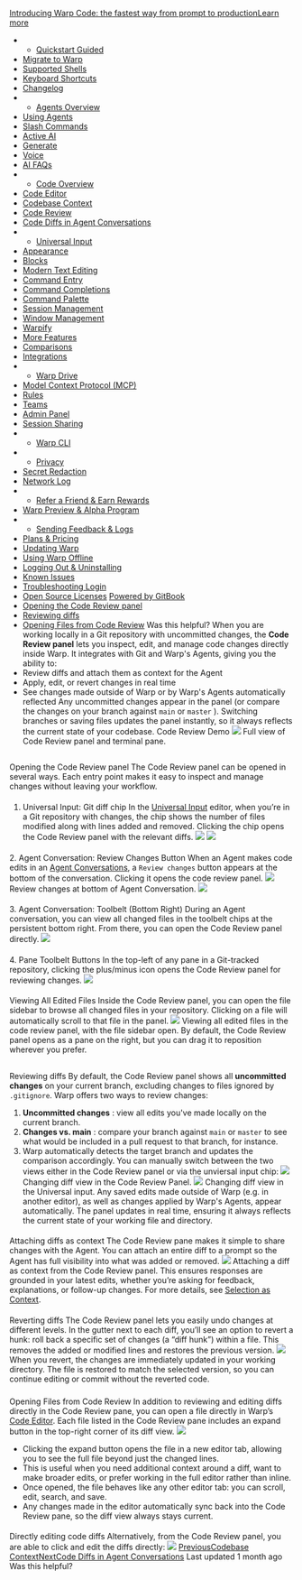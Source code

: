 [Introducing Warp Code: the fastest way from prompt to productionLearn more ](https://www.warp.dev/blog/introducing-warp-code-prompt-to-prod)
 * * [Quickstart Guided](/)
 * [Migrate to Warp](/getting-started/migrate-to-warp)
 * [Supported Shells](/getting-started/supported-shells)
 * [Keyboard Shortcuts](/getting-started/keyboard-shortcuts)
 * [Changelog](/getting-started/changelog)
 * * [Agents Overview](/agents/agents-overview)
 * [Using Agents](/agents/using-agents)
 * [Slash Commands](/agents/slash-commands)
 * [Active AI](/agents/active-ai)
 * [Generate](/agents/generate)
 * [Voice](/agents/voice)
 * [AI FAQs](/agents/ai-faqs)
 * * [Code Overview](/code/code-overview)
 * [Code Editor](/code/code-editor)
 * [Codebase Context](/code/codebase-context)
 * [Code Review](/code/code-review)
 * [Code Diffs in Agent Conversations](/code/reviewing-code)
 * * [Universal Input](/terminal/universal-input)
 * [Appearance](/terminal/appearance)
 * [Blocks](/terminal/blocks)
 * [Modern Text Editing](/terminal/editor)
 * [Command Entry](/terminal/entry)
 * [Command Completions](/terminal/command-completions)
 * [Command Palette](/terminal/command-palette)
 * [Session Management](/terminal/sessions)
 * [Window Management](/terminal/windows)
 * [Warpify](/terminal/warpify)
 * [More Features](/terminal/more-features)
 * [Comparisons](/terminal/comparisons)
 * [Integrations](/terminal/integrations-and-plugins)
 * * [Warp Drive](/knowledge-and-collaboration/warp-drive)
 * [Model Context Protocol (MCP)](/knowledge-and-collaboration/mcp)
 * [Rules](/knowledge-and-collaboration/rules)
 * [Teams](/knowledge-and-collaboration/teams)
 * [Admin Panel](/knowledge-and-collaboration/admin-panel)
 * [Session Sharing](/knowledge-and-collaboration/session-sharing)
 * * [Warp CLI](/developers/cli)
 * * [Privacy](/privacy/privacy)
 * [Secret Redaction](/privacy/secret-redaction)
 * [Network Log](/privacy/network-log)
 * * [Refer a Friend & Earn Rewards](/community/refer-a-friend)
 * [Warp Preview & Alpha Program](/community/warp-preview-and-alpha-program)
 * * [Sending Feedback & Logs](/support-and-billing/sending-us-feedback)
 * [Plans & Pricing](/support-and-billing/plans-and-pricing)
 * [Updating Warp](/support-and-billing/updating-warp)
 * [Using Warp Offline](/support-and-billing/using-warp-offline)
 * [Logging Out & Uninstalling](/support-and-billing/uninstalling-warp)
 * [Known Issues](/support-and-billing/known-issues)
 * [Troubleshooting Login](/support-and-billing/troubleshooting-login-issues)
 * [Open Source Licenses](/support-and-billing/licenses)
[Powered by GitBook](https://www.gitbook.com/?utm_source=content&utm_medium=trademark&utm_campaign=-MbqIgTw17KQvq_DQuRr)
 * [Opening the Code Review panel](#opening-the-code-review-panel)
 * [Reviewing diffs](#reviewing-diffs)
 * [Opening Files from Code Review](#opening-files-from-code-review)
Was this helpful?
When you are working locally in a Git repository with uncommitted changes, the **Code Review panel** lets you inspect, edit, and manage code changes directly inside Warp. It integrates with Git and Warp's Agents, giving you the ability to:
 * Review diffs and attach them as context for the Agent
 * Apply, edit, or revert changes in real time
 * See changes made outside of Warp or by Warp's Agents automatically reflected
Any uncommitted changes appear in the panel (or compare the changes on your branch against `main` or `master` ). Switching branches or saving files updates the panel instantly, so it always reflects the current state of your codebase.
Code Review Demo
![](https://docs.warp.dev/~gitbook/image?url=https%3A%2F%2F2297236823-files.gitbook.io%2F%7E%2Ffiles%2Fv0%2Fb%2Fgitbook-x-prod.appspot.com%2Fo%2Fspaces%252F-MbqIgTw17KQvq_DQuRr%252Fuploads%252Fk4YQEn3fXc9HQilmek0y%252Ffull%2520view.png%3Falt%3Dmedia%26token%3D08c9aa6e-5811-464b-8ad6-3f6eabcfef7a&width=768&dpr=4&quality=100&sign=92bdbb01&sv=2)
Full view of Code Review panel and terminal pane.
## 
[](#opening-the-code-review-panel)
Opening the Code Review panel
The Code Review panel can be opened in several ways. Each entry point makes it easy to inspect and manage changes without leaving your workflow.
#### 
[](#id-1.-universal-input-git-diff-chip)
1. Universal Input: Git diff chip 
In the [Universal Input](/terminal/universal-input) editor, when you’re in a Git repository with changes, the chip shows the number of files modified along with lines added and removed. Clicking the chip opens the Code Review panel with the relevant diffs.
![](https://docs.warp.dev/~gitbook/image?url=https%3A%2F%2F2297236823-files.gitbook.io%2F%7E%2Ffiles%2Fv0%2Fb%2Fgitbook-x-prod.appspot.com%2Fo%2Fspaces%252F-MbqIgTw17KQvq_DQuRr%252Fuploads%252FdDelZ9CmOSeQwDwXkCS9%252Fwhole%2520UDI%2520bar.png%3Falt%3Dmedia%26token%3D5fef63fd-bf14-401a-9d47-d49bce69b837&width=768&dpr=4&quality=100&sign=f8b995ad&sv=2)
![](https://docs.warp.dev/~gitbook/image?url=https%3A%2F%2F2297236823-files.gitbook.io%2F%7E%2Ffiles%2Fv0%2Fb%2Fgitbook-x-prod.appspot.com%2Fo%2Fspaces%252F-MbqIgTw17KQvq_DQuRr%252Fuploads%252F3JHDfp88lEZtLG0dkGB7%252Fgit%2520chip%2520tooltip%25201.png%3Falt%3Dmedia%26token%3D91b813e2-7bf8-4432-ac3a-cc3760b46f97&width=768&dpr=4&quality=100&sign=50f80ccd&sv=2)
#### 
[](#id-2.-agent-conversation-review-changes-button)
2. Agent Conversation: Review Changes Button
When an Agent makes code edits in an [Agent Conversations](/agents/using-agents/agent-conversations), a `Review changes` button appears at the bottom of the conversation. Clicking it opens the code review panel.
![](https://docs.warp.dev/~gitbook/image?url=https%3A%2F%2F2297236823-files.gitbook.io%2F%7E%2Ffiles%2Fv0%2Fb%2Fgitbook-x-prod.appspot.com%2Fo%2Fspaces%252F-MbqIgTw17KQvq_DQuRr%252Fuploads%252F8Xb0rD7AyrUc46vMwJrj%252FBlocklist%2520with%2520review%2520changes.png%3Falt%3Dmedia%26token%3Da17e62ba-113f-4670-b937-527fa81f35bc&width=768&dpr=4&quality=100&sign=bf48b318&sv=2)
Review changes at bottom of Agent Conversation.
![](https://docs.warp.dev/~gitbook/image?url=https%3A%2F%2F2297236823-files.gitbook.io%2F%7E%2Ffiles%2Fv0%2Fb%2Fgitbook-x-prod.appspot.com%2Fo%2Fspaces%252F-MbqIgTw17KQvq_DQuRr%252Fuploads%252FmieWaAP3Bhu4M8Ky1l2V%252Freview%2520changes%2520in%2520footer.png%3Falt%3Dmedia%26token%3Daf41e123-3bd2-483a-b82b-18c62b7c989e&width=768&dpr=4&quality=100&sign=8c2467c&sv=2)
#### 
[](#id-3.-agent-conversation-toolbelt-bottom-right)
3. Agent Conversation: Toolbelt (Bottom Right)
During an Agent conversation, you can view all changed files in the toolbelt chips at the persistent bottom right. From there, you can open the Code Review panel directly.
![](https://docs.warp.dev/~gitbook/image?url=https%3A%2F%2F2297236823-files.gitbook.io%2F%7E%2Ffiles%2Fv0%2Fb%2Fgitbook-x-prod.appspot.com%2Fo%2Fspaces%252F-MbqIgTw17KQvq_DQuRr%252Fuploads%252F0ySVcVnzurJmM3dIHsDF%252FCopy%2520of%2520AI%2520control%2520panel%2520buttons%2520larger%2520view.png%3Falt%3Dmedia%26token%3D5d7b0a10-e5c6-4dd7-aac2-320b68d747c2&width=768&dpr=4&quality=100&sign=50d13c2&sv=2)
#### 
[](#id-4.-pane-toolbelt-buttons)
4. Pane Toolbelt Buttons
In the top-left of any pane in a Git-tracked repository, clicking the plus/minus icon opens the Code Review panel for reviewing changes.
![](https://docs.warp.dev/~gitbook/image?url=https%3A%2F%2F2297236823-files.gitbook.io%2F%7E%2Ffiles%2Fv0%2Fb%2Fgitbook-x-prod.appspot.com%2Fo%2Fspaces%252F-MbqIgTw17KQvq_DQuRr%252Fuploads%252FY7g38DhEXZl1SNfQuWbA%252FCode%2520toolbelt%2520buttons%2520in%2520pane%2520header.png%3Falt%3Dmedia%26token%3De50a1aaa-f8d1-4cf1-bd72-0c00e42dce2c&width=768&dpr=4&quality=100&sign=54a91332&sv=2)
#### 
[](#viewing-all-edited-files)
Viewing All Edited Files
Inside the Code Review panel, you can open the file sidebar to browse all changed files in your repository. Clicking on a file will automatically scroll to that file in the panel.
![](https://docs.warp.dev/~gitbook/image?url=https%3A%2F%2F2297236823-files.gitbook.io%2F%7E%2Ffiles%2Fv0%2Fb%2Fgitbook-x-prod.appspot.com%2Fo%2Fspaces%252F-MbqIgTw17KQvq_DQuRr%252Fuploads%252FioDBACwhV6WGojwjajvC%252Fwhole%2520git%2520diff%2520view%2520with%2520one%2520file%2520collapsed.png%3Falt%3Dmedia%26token%3D4b3d4e6b-1a79-471b-b502-e45562a6ffa8&width=768&dpr=4&quality=100&sign=8cf3d3f3&sv=2)
Viewing all edited files in the code review panel, with the file sidebar open.
By default, the Code Review panel opens as a pane on the right, but you can drag it to reposition wherever you prefer.
## 
[](#reviewing-diffs)
Reviewing diffs
By default, the Code Review panel shows all **uncommitted changes** on your current branch, excluding changes to files ignored by `.gitignore`. 
Warp offers two ways to review changes:
 1. **Uncommitted changes** : view all edits you've made locally on the current branch.
 2. **Changes vs. main** : compare your branch against `main` or `master` to see what would be included in a pull request to that branch, for instance.
 1. Warp automatically detects the target branch and updates the comparison accordingly.
You can manually switch between the two views either in the Code Review panel or via the unviersal input chip:
![](https://docs.warp.dev/~gitbook/image?url=https%3A%2F%2F2297236823-files.gitbook.io%2F%7E%2Ffiles%2Fv0%2Fb%2Fgitbook-x-prod.appspot.com%2Fo%2Fspaces%252F-MbqIgTw17KQvq_DQuRr%252Fuploads%252FArrmTLgV5RtzfmXITHxR%252Fdiff%2520dropdown%2520to%2520change%2520base%2520from%2520the%2520code%2520review%2520pane.png%3Falt%3Dmedia%26token%3D12a49d45-8041-40c1-9bf9-1c2d4c5a96a0&width=768&dpr=4&quality=100&sign=83924b58&sv=2)
Changing diff view in the Code Review Panel.
![](https://docs.warp.dev/~gitbook/image?url=https%3A%2F%2F2297236823-files.gitbook.io%2F%7E%2Ffiles%2Fv0%2Fb%2Fgitbook-x-prod.appspot.com%2Fo%2Fspaces%252F-MbqIgTw17KQvq_DQuRr%252Fuploads%252Fg7r6YvOzFmBMFtOV9CUO%252Fgit%2520diff%2520change%2520base%2520dropdown.png%3Falt%3Dmedia%26token%3Dfbe41eab-eea0-4686-ac34-2931408570b1&width=768&dpr=4&quality=100&sign=92b44ecb&sv=2)
Changing diff view in the Universal input.
Any saved edits made outside of Warp (e.g. in another editor), as well as changes applied by Warp's Agents, appear automatically. The panel updates in real time, ensuring it always reflects the current state of your working file and directory.
#### 
[](#attaching-diffs-as-context)
Attaching diffs as context
The Code Review pane makes it simple to share changes with the Agent. You can attach an entire diff to a prompt so the Agent has full visibility into what was added or removed. 
![](https://docs.warp.dev/~gitbook/image?url=https%3A%2F%2F2297236823-files.gitbook.io%2F%7E%2Ffiles%2Fv0%2Fb%2Fgitbook-x-prod.appspot.com%2Fo%2Fspaces%252F-MbqIgTw17KQvq_DQuRr%252Fuploads%252F915ZqiNoSVD5n8VYw8Wh%252FScreenshot%25202025-09-02%2520at%25207.15.53%25E2%2580%25AFPM.png%3Falt%3Dmedia%26token%3D7068c7db-8799-4f60-a0e9-9ce8c531c78b&width=768&dpr=4&quality=100&sign=dfd53c3&sv=2)
Attaching a diff as context from the Code Review panel.
This ensures responses are grounded in your latest edits, whether you’re asking for feedback, explanations, or follow-up changes. For more details, see [Selection as Context](/agents/using-agents/agent-context/selection-as-context).
#### 
[](#reverting-diffs)
Reverting diffs
The Code Review panel lets you easily undo changes at different levels. In the gutter next to each diff, you’ll see an option to revert a hunk: roll back a specific set of changes (a “diff hunk”) within a file. This removes the added or modified lines and restores the previous version.
![](https://docs.warp.dev/~gitbook/image?url=https%3A%2F%2F2297236823-files.gitbook.io%2F%7E%2Ffiles%2Fv0%2Fb%2Fgitbook-x-prod.appspot.com%2Fo%2Fspaces%252F-MbqIgTw17KQvq_DQuRr%252Fuploads%252FAimchi6OLSyadUX7T4lt%252Frevert%2520diff%2520hunk.png%3Falt%3Dmedia%26token%3D2ba4959d-de8f-4c19-9b74-435be132944f&width=768&dpr=4&quality=100&sign=72c7df09&sv=2)
When you revert, the changes are immediately updated in your working directory. The file is restored to match the selected version, so you can continue editing or commit without the reverted code.
### 
[](#opening-files-from-code-review)
Opening Files from Code Review
In addition to reviewing and editing diffs directly in the Code Review pane, you can open a file directly in Warp’s [Code Editor](/code/code-editor). Each file listed in the Code Review pane includes an expand button in the top-right corner of its diff view.
![](https://docs.warp.dev/~gitbook/image?url=https%3A%2F%2F2297236823-files.gitbook.io%2F%7E%2Ffiles%2Fv0%2Fb%2Fgitbook-x-prod.appspot.com%2Fo%2Fspaces%252F-MbqIgTw17KQvq_DQuRr%252Fuploads%252FuJ7FH5WWwAZmzAmxjjL8%252FOpen%2520file%2520in%2520new%2520tab.png%3Falt%3Dmedia%26token%3D593d4147-343d-4b39-8043-dc2e2ed336d1&width=768&dpr=4&quality=100&sign=572ac62d&sv=2)
 * Clicking the expand button opens the file in a new editor tab, allowing you to see the full file beyond just the changed lines.
 * This is useful when you need additional context around a diff, want to make broader edits, or prefer working in the full editor rather than inline.
 * Once opened, the file behaves like any other editor tab: you can scroll, edit, search, and save.
 * Any changes made in the editor automatically sync back into the Code Review pane, so the diff view always stays current.
#### 
[](#directly-editing-code-diffs)
Directly editing code diffs
Alternatively, from the Code Review panel, you are able to click and edit the diffs directly:
![](https://docs.warp.dev/~gitbook/image?url=https%3A%2F%2F2297236823-files.gitbook.io%2F%7E%2Ffiles%2Fv0%2Fb%2Fgitbook-x-prod.appspot.com%2Fo%2Fspaces%252F-MbqIgTw17KQvq_DQuRr%252Fuploads%252FXf6UHKKjPLWkZR9arrCs%252FEditing%2520in%2520Code%2520Review%2520GIF%2520from%2520ezgif%2520%281%29.gif%3Falt%3Dmedia%26token%3D99188b11-d617-4be2-94a3-d95a8f64cc97&width=768&dpr=4&quality=100&sign=d3f070c5&sv=2)
[PreviousCodebase Context](/code/codebase-context)[NextCode Diffs in Agent Conversations](/code/reviewing-code)
Last updated 1 month ago
Was this helpful?